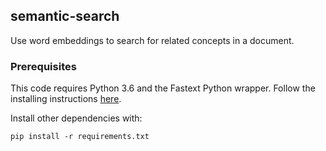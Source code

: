 ## semantic-search

Use word embeddings to search for related concepts in a document.



### Prerequisites

This code requires Python 3.6 and the Fastext Python wrapper. Follow the installing instructions [here](https://github.com/facebookresearch/fastText/tree/master/python).

Install other dependencies with:

```
pip install -r requirements.txt
```

